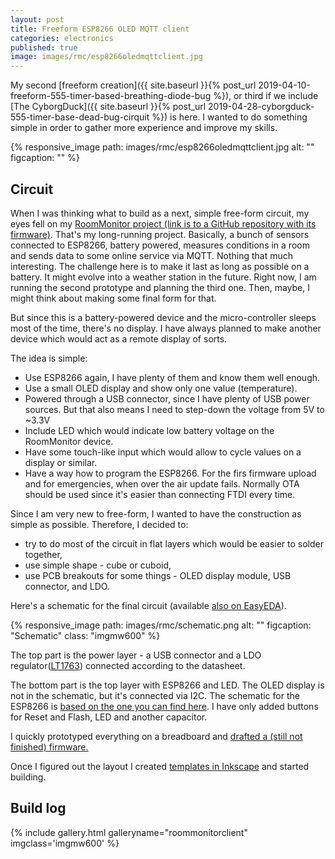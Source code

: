 ```yaml
---
layout: post
title: Freeform ESP8266 OLED MQTT client
categories: electronics
published: true
image: images/rmc/esp8266oledmqttclient.jpg
---
```


My second [freeform creation]({{ site.baseurl }}{% post_url 2019-04-10-freeform-555-timer-based-breathing-diode-bug %}), or third if we include [The CyborgDuck]({{ site.baseurl }}{% post_url  2019-04-28-cyborgduck-555-timer-base-dead-bug-cirquit %}) is here. I wanted to do something simple in order to gather more experience and improve my skills. 

{% responsive_image path: images/rmc/esp8266oledmqttclient.jpg alt: "" figcaption: "" %}

<!--more-->

## Circuit

When I was thinking what to build as a next, simple free-form circuit, my eyes fell on my [RoomMonitor project (link is to a GitHub repository with its firmware)](https://github.com/josefadamcik/RoomMonitor). That's my long-running project. Basically, a bunch of sensors connected to ESP8266, battery powered, measures conditions in a room and sends data to some online service via MQTT. Nothing that much interesting. The challenge here is to make it last as long as possible on a battery. It might evolve into a weather station in the future. Right now, I am running the second prototype and planning the third one. Then, maybe, I might think about making some final form for that.

But since this is a battery-powered device and the micro-controller sleeps most of the time, there's no display. I have always planned to make another device which would act as a remote display of sorts.

The idea is simple:

- Use ESP8266 again, I have plenty of them and know them well enough.
- Use a small OLED display and show only one value (temperature).
- Powered through a USB connector, since I have plenty of USB power sources. But that also means I need to step-down the voltage from 5V to ~3.3V
- Include LED which would indicate low battery voltage on the RoomMonitor device.
- Have some touch-like input which would allow to cycle values on a display or similar.
- Have a way how to program the ESP8266. For the firs firmware upload and for emergencies, when over the air update fails. Normally OTA should be used since it's easier than connecting FTDI every time.

Since I am very new to free-form, I wanted to have the construction as simple as possible. Therefore, I decided to:

- try to do most of the circuit in flat layers which would be easier to solder together,
- use simple shape - cube or cuboid,
- use PCB breakouts for some things - OLED display module, USB connector, and LDO.

Here's a schematic for the final circuit (available [also on EasyEDA](https://easyeda.com/josefadamcik/roommonitorclient)).

{% responsive_image path: images/rmc/schematic.png alt: "" figcaption: "Schematic"  class: "imgmw600"  %}

The top part is the power layer - a USB connector and a LDO regulator([LT1763](https://www.analog.com/media/en/technical-documentation/data-sheets/1763fh.pdf)) connected according to the datasheet.

The bottom part is the top layer with ESP8266 and LED. The OLED display is not in the schematic, but it's connected via I2C. The schematic for the ESP8266 is [based on the one you can find here](https://arduino-esp8266.readthedocs.io/en/latest/boards.html). I have only added buttons for Reset and Flash, LED and another capacitor. 

I quickly prototyped everything on a breadboard and [drafted a (still not finished) firmware.](https://github.com/josefadamcik/RoomMonitorClient)

Once I figured out the layout I created [templates in Inkscape](https://github.com/josefadamcik/RoomMonitorClient/blob/master/freeform/RoomMonitorClientFreeform.svg) and started building.

## Build log

{% include gallery.html galleryname="roommonitorclient" imgclass='imgmw600' %}


